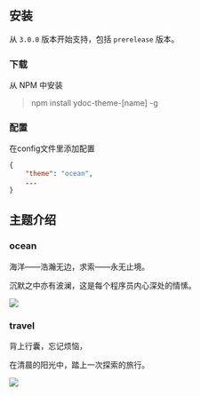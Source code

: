 ## 安装

从 `3.0.0` 版本开始支持，包括 `prerelease` 版本。

### 下载
从 NPM 中安装

> npm install ydoc-theme-[name] -g

### 配置
在config文件里添加配置

```json
{
    "theme": "ocean",
    ...
}
```
## 主题介绍
### ocean

海洋——浩瀚无边，求索——永无止境。

沉默之中亦有波澜，这是每个程序员内心深处的情愫。

![](http://ojk406wln.bkt.clouddn.com/ydoc-theme-ocean.png)

### travel

背上行囊，忘记烦恼，

在清晨的阳光中，踏上一次探索的旅行。

![](http://ojk406wln.bkt.clouddn.com/ydoc-theme-travel.png)
